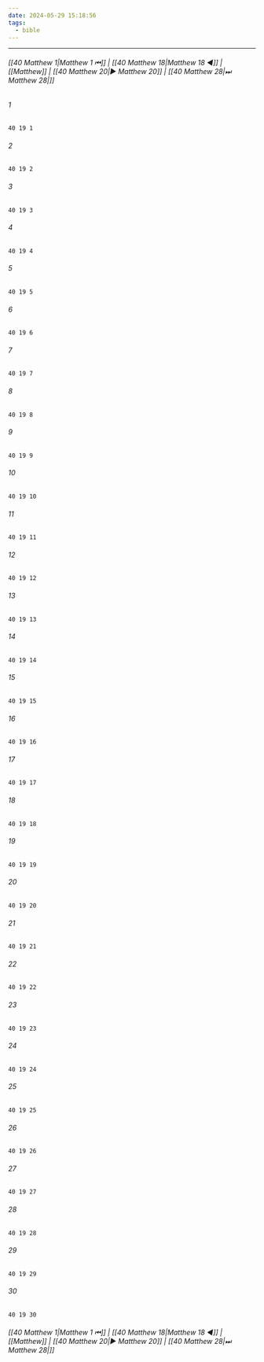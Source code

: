 ```yaml
---
date: 2024-05-29 15:18:56
tags:
  - bible
---
```

___

###### [[40 Matthew 1|Matthew 1 ⏮]] | [[40 Matthew 18|Matthew 18 ◀]] | [[Matthew]] | [[40 Matthew 20|▶ Matthew 20]] | [[40 Matthew 28|⏭ Matthew 28|]]

###### 1
``` verse
40 19 1 
```
###### 2
``` verse
40 19 2 
```
###### 3
``` verse
40 19 3 
```
###### 4
``` verse
40 19 4 
```
###### 5
``` verse
40 19 5 
```
###### 6
``` verse
40 19 6 
```
###### 7
``` verse
40 19 7 
```
###### 8
``` verse
40 19 8 
```
###### 9
``` verse
40 19 9 
```
###### 10
``` verse
40 19 10 
```
###### 11
``` verse
40 19 11 
```
###### 12
``` verse
40 19 12 
```
###### 13
``` verse
40 19 13 
```
###### 14
``` verse
40 19 14 
```
###### 15
``` verse
40 19 15 
```
###### 16
``` verse
40 19 16 
```
###### 17
``` verse
40 19 17 
```
###### 18
``` verse
40 19 18 
```
###### 19
``` verse
40 19 19 
```
###### 20
``` verse
40 19 20 
```
###### 21
``` verse
40 19 21 
```
###### 22
``` verse
40 19 22 
```
###### 23
``` verse
40 19 23 
```
###### 24
``` verse
40 19 24 
```
###### 25
``` verse
40 19 25 
```
###### 26
``` verse
40 19 26 
```
###### 27
``` verse
40 19 27 
```
###### 28
``` verse
40 19 28 
```
###### 29
``` verse
40 19 29 
```
###### 30
``` verse
40 19 30 
```

###### [[40 Matthew 1|Matthew 1 ⏮]] | [[40 Matthew 18|Matthew 18 ◀]] | [[Matthew]] | [[40 Matthew 20|▶ Matthew 20]] | [[40 Matthew 28|⏭ Matthew 28|]]

